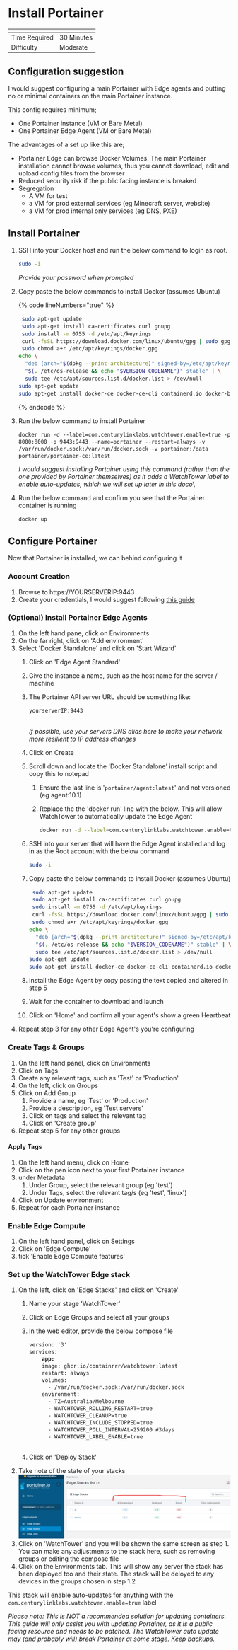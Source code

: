 # Install Portainer

<table data-view="cards"><thead><tr><th></th><th></th></tr></thead><tbody><tr><td>Time Required</td><td>30 Minutes</td></tr><tr><td>Difficulty</td><td>Moderate</td></tr></tbody></table>

## Configuration suggestion

I would suggest configuring a main Portainer with Edge agents and putting no or minimal containers on the main Portainer instance.

This config requires minimum;

* One Portainer instance (VM or Bare Metal)
* One Portainer Edge Agent (VM or Bare Metal)

The advantages of a set up like this are;

* Portainer Edge can browse Docker Volumes. The main Portainer installation cannot browse volumes, thus you cannot download, edit and upload config files from the browser
* Reduced security risk if the public facing instance is breaked
* Segregation
  * A VM for test
  * a VM for prod external services (eg Minecraft server, website)
  * a VM for prod internal only services (eg DNS, PXE)

## Install Portainer

1.  SSH into your Docker host and run the below command to login as root.&#x20;

    ```bash
    sudo -i
    ```

    _Provide your password when prompted_
2.  Copy paste the below commands to install Docker (assumes Ubuntu)

    {% code lineNumbers="true" %}
    ```bash
     sudo apt-get update
     sudo apt-get install ca-certificates curl gnupg
     sudo install -m 0755 -d /etc/apt/keyrings
     curl -fsSL https://download.docker.com/linux/ubuntu/gpg | sudo gpg --dearmor -o /etc/apt/keyrings/docker.gpg
     sudo chmod a+r /etc/apt/keyrings/docker.gpg
    echo \
      "deb [arch="$(dpkg --print-architecture)" signed-by=/etc/apt/keyrings/docker.gpg] https://download.docker.com/linux/ubuntu \
      "$(. /etc/os-release && echo "$VERSION_CODENAME")" stable" | \
      sudo tee /etc/apt/sources.list.d/docker.list > /dev/null
    sudo apt-get update
    sudo apt-get install docker-ce docker-ce-cli containerd.io docker-buildx-plugin
    ```
    {% endcode %}
3.  Run the below command to install Portainer

    ```
    docker run -d --label=com.centurylinklabs.watchtower.enable=true -p 8000:8000 -p 9443:9443 --name=portainer --restart=always -v /var/run/docker.sock:/var/run/docker.sock -v portainer:/data portainer/portainer-ce:latest
    ```

    _I would suggest installing Portainer using this command (rather than the one provided by Portainer themselves) as it adds a WatchTower label to enable auto-updates, which we will set up later in this doco_\

4.  Run the below command and confirm you see that the Portainer container is running

    ```bash
    docker up
    ```

## Configure Portainer

Now that Portainer is installed, we can behind configuring it

### Account Creation

1. Browse to https://YOURSERVERIP:9443
2. Create your credentials, I would suggest following [this guide](../../policies/authentication-access-and-accounts.md)

### (Optional) Install Portainer Edge Agents&#x20;

1. On the left hand pane, click on Environments
2. On the far right, click on 'Add environment'
3. Select 'Docker Standalone' and click on 'Start Wizard'
   1. Click on 'Edge Agent Standard'
   2. Give the instance a name, such as the host name for the server / machine
   3.  The Portainer API server URL should be something like:

       ```
       yourserverIP:9443
       ```

       \
       _If possible, use your servers DNS alias here to make your network more resilient to IP address changes_
   4. Click on Create
   5. Scroll down and locate the 'Docker Standalone' install script and copy this to notepad
      1. Ensure the last line is '`portainer/agent:latest`' and not versioned (eg agent:10.1)
      2.  Replace the the 'docker run' line with the below. This will allow WatchTower to automatically update the Edge Agent

          ```bash
          docker run -d --label=com.centurylinklabs.watchtower.enable=true \
          ```
   6.  SSH into your server that will have the Edge Agent installed and log in as the Root account with the below command

       ```bash
       sudo -i
       ```
   7.  Copy paste the below commands to install Docker (assumes Ubuntu)

       ```sh
        sudo apt-get update
        sudo apt-get install ca-certificates curl gnupg
        sudo install -m 0755 -d /etc/apt/keyrings
        curl -fsSL https://download.docker.com/linux/ubuntu/gpg | sudo gpg --dearmor -o /etc/apt/keyrings/docker.gpg
        sudo chmod a+r /etc/apt/keyrings/docker.gpg
       echo \
         "deb [arch="$(dpkg --print-architecture)" signed-by=/etc/apt/keyrings/docker.gpg] https://download.docker.com/linux/ubuntu \
         "$(. /etc/os-release && echo "$VERSION_CODENAME")" stable" | \
         sudo tee /etc/apt/sources.list.d/docker.list > /dev/null
       sudo apt-get update
       sudo apt-get install docker-ce docker-ce-cli containerd.io docker-buildx-plugin
       ```
   8. Install the Edge Agent by copy pasting the text copied and altered in step 5
   9. Wait for the container to download and launch
   10. Click on 'Home' and confirm all your agent's show a green Heartbeat
4. Repeat step 3 for any other Edge Agent's you're configuring

### Create Tags & Groups

1. On the left hand panel, click on Environments
2. Click on Tags
3. Create any relevant tags, such as 'Test' or 'Production'
4. On the left, click on Groups
5. Click on Add Group
   1. Provide a name, eg 'Test' or 'Production'
   2. Provide a description, eg 'Test servers'
   3. Click on tags and select the relevant tag
   4. Click on 'Create group'
6. Repeat step 5 for any other groups

#### Apply Tags

1. On the left hand menu, click on Home
2. Click on the pen icon  next to your first Portainer instance
3. under Metadata
   1. Under Group, select the relevant group (eg 'test')
   2. Under Tags, select the relevant tag/s (eg 'test', 'linux')
4. Click on Update environment
5. Repeat for each Portainer instance

### Enable Edge Compute

1. On the left hand panel, click on Settings
2. Click on 'Edge Compute'
3. tick 'Enable Edge Compute features'

### Set up the WatchTower Edge stack

1. On the left, click on 'Edge Stacks' and click on 'Create'
   1. Name your stage 'WatchTower'
   2. Click on Edge Groups and select all your groups
   3.  In the web editor, provide the below compose file

       <pre class="language-yaml"><code class="lang-yaml">version: '3'
       services:
       <strong>    app:
       </strong>    image: ghcr.io/containrrr/watchtower:latest
           restart: always
           volumes:
             - /var/run/docker.sock:/var/run/docker.sock
           environment:
             - TZ=Australia/Melbourne
             - WATCHTOWER_ROLLING_RESTART=true
             - WATCHTOWER_CLEANUP=true
             - WATCHTOWER_INCLUDE_STOPPED=true
             - WATCHTOWER_POLL_INTERVAL=259200 #3days
             - WATCHTOWER_LABEL_ENABLE=true

       </code></pre>
   4. Click on 'Deploy Stack'
2. Take note of the state of your stacks\
   ![](<../../.gitbook/assets/image (44).png>)
3. Click on 'WatchTower' and you will be shown the same screen as step 1. You can make any adjustments to the stack here, such as removing groups or editing the compose file
4. Click on the Environments tab. This will show any server the stack has been deployed too and their state. The stack will be deloyed to any devices in the groups chosen in step 1.2

This stack will enable auto-updates for anything with the `com.centurylinklabs.watchtower.enable=true` label

_Please note: This is NOT a recommended solution for updating containers. This guide will only assist you with updating Portainer, as it is a public facing resource and needs to be patched. The WatchTower auto update may (and probably will) break Portainer at some stage. Keep backups._

